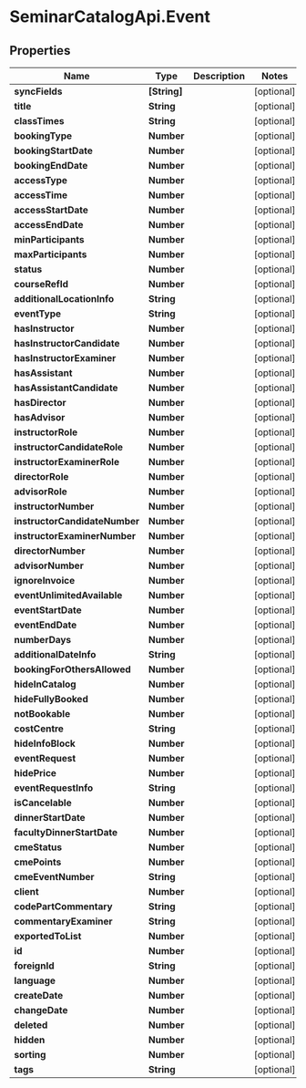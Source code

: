 # SeminarCatalogApi.Event

## Properties
Name | Type | Description | Notes
------------ | ------------- | ------------- | -------------
**syncFields** | **[String]** |  | [optional] 
**title** | **String** |  | [optional] 
**classTimes** | **String** |  | [optional] 
**bookingType** | **Number** |  | [optional] 
**bookingStartDate** | **Number** |  | [optional] 
**bookingEndDate** | **Number** |  | [optional] 
**accessType** | **Number** |  | [optional] 
**accessTime** | **Number** |  | [optional] 
**accessStartDate** | **Number** |  | [optional] 
**accessEndDate** | **Number** |  | [optional] 
**minParticipants** | **Number** |  | [optional] 
**maxParticipants** | **Number** |  | [optional] 
**status** | **Number** |  | [optional] 
**courseRefId** | **Number** |  | [optional] 
**additionalLocationInfo** | **String** |  | [optional] 
**eventType** | **String** |  | [optional] 
**hasInstructor** | **Number** |  | [optional] 
**hasInstructorCandidate** | **Number** |  | [optional] 
**hasInstructorExaminer** | **Number** |  | [optional] 
**hasAssistant** | **Number** |  | [optional] 
**hasAssistantCandidate** | **Number** |  | [optional] 
**hasDirector** | **Number** |  | [optional] 
**hasAdvisor** | **Number** |  | [optional] 
**instructorRole** | **Number** |  | [optional] 
**instructorCandidateRole** | **Number** |  | [optional] 
**instructorExaminerRole** | **Number** |  | [optional] 
**directorRole** | **Number** |  | [optional] 
**advisorRole** | **Number** |  | [optional] 
**instructorNumber** | **Number** |  | [optional] 
**instructorCandidateNumber** | **Number** |  | [optional] 
**instructorExaminerNumber** | **Number** |  | [optional] 
**directorNumber** | **Number** |  | [optional] 
**advisorNumber** | **Number** |  | [optional] 
**ignoreInvoice** | **Number** |  | [optional] 
**eventUnlimitedAvailable** | **Number** |  | [optional] 
**eventStartDate** | **Number** |  | [optional] 
**eventEndDate** | **Number** |  | [optional] 
**numberDays** | **Number** |  | [optional] 
**additionalDateInfo** | **String** |  | [optional] 
**bookingForOthersAllowed** | **Number** |  | [optional] 
**hideInCatalog** | **Number** |  | [optional] 
**hideFullyBooked** | **Number** |  | [optional] 
**notBookable** | **Number** |  | [optional] 
**costCentre** | **String** |  | [optional] 
**hideInfoBlock** | **Number** |  | [optional] 
**eventRequest** | **Number** |  | [optional] 
**hidePrice** | **Number** |  | [optional] 
**eventRequestInfo** | **String** |  | [optional] 
**isCancelable** | **Number** |  | [optional] 
**dinnerStartDate** | **Number** |  | [optional] 
**facultyDinnerStartDate** | **Number** |  | [optional] 
**cmeStatus** | **Number** |  | [optional] 
**cmePoints** | **Number** |  | [optional] 
**cmeEventNumber** | **String** |  | [optional] 
**client** | **Number** |  | [optional] 
**codePartCommentary** | **String** |  | [optional] 
**commentaryExaminer** | **String** |  | [optional] 
**exportedToList** | **Number** |  | [optional] 
**id** | **Number** |  | [optional] 
**foreignId** | **String** |  | [optional] 
**language** | **Number** |  | [optional] 
**createDate** | **Number** |  | [optional] 
**changeDate** | **Number** |  | [optional] 
**deleted** | **Number** |  | [optional] 
**hidden** | **Number** |  | [optional] 
**sorting** | **Number** |  | [optional] 
**tags** | **String** |  | [optional] 


